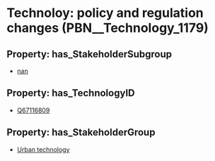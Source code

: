 # Technoloy: __policy and regulation changes__ (PBN__Technology_1179)

## Property: has_StakeholderSubgroup

* [nan](PBN__TechSubgroup_7)

## Property: has_TechnologyID

* [Q67116809](Q67116809)

## Property: has_StakeholderGroup

* [Urban technology](PBN__TechGroup_14)

